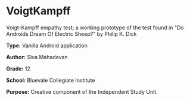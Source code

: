 VoigtKampff
===========

Voigt-Kampff empathy test; a working prototype of the test found in "Do Androids Dream Of Electric Sheep?" by Philip K. Dick

<b>Type:</b>  Vanilla Android application

<b>Author:</b>  Siva Mahadevan

<b>Grade:</b>  12

<b>School:</b>  Bluevale Collegiate Institute

<b>Purpose:</b> Creative component of the Independent Study Unit.
